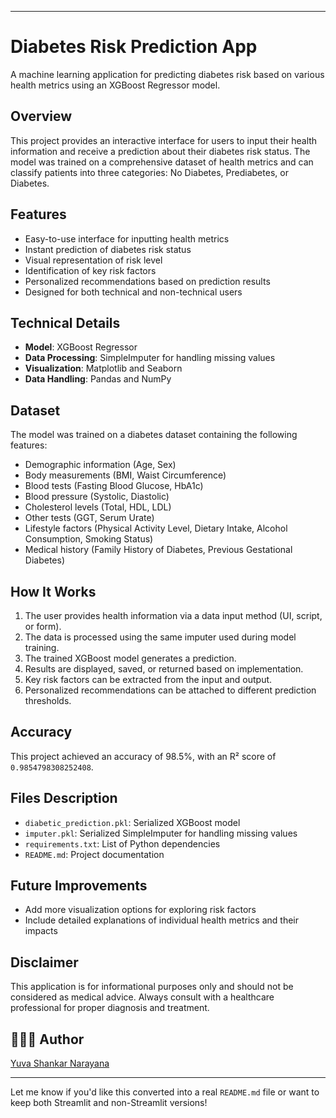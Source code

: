 
---

#  Diabetes Risk Prediction App

A machine learning application for predicting diabetes risk based on various health metrics using an XGBoost Regressor model.

## Overview

This project provides an interactive interface for users to input their health information and receive a prediction about their diabetes risk status. The model was trained on a comprehensive dataset of health metrics and can classify patients into three categories: No Diabetes, Prediabetes, or Diabetes.

##  Features

- Easy-to-use interface for inputting health metrics  
- Instant prediction of diabetes risk status  
- Visual representation of risk level  
- Identification of key risk factors  
- Personalized recommendations based on prediction results  
- Designed for both technical and non-technical users  

##  Technical Details

- **Model**: XGBoost Regressor  
- **Data Processing**: SimpleImputer for handling missing values  
- **Visualization**: Matplotlib and Seaborn  
- **Data Handling**: Pandas and NumPy  



## Dataset

The model was trained on a diabetes dataset containing the following features:

- Demographic information (Age, Sex)  
- Body measurements (BMI, Waist Circumference)  
- Blood tests (Fasting Blood Glucose, HbA1c)  
- Blood pressure (Systolic, Diastolic)  
- Cholesterol levels (Total, HDL, LDL)  
- Other tests (GGT, Serum Urate)  
- Lifestyle factors (Physical Activity Level, Dietary Intake, Alcohol Consumption, Smoking Status)  
- Medical history (Family History of Diabetes, Previous Gestational Diabetes)  

## How It Works

1. The user provides health information via a data input method (UI, script, or form).  
2. The data is processed using the same imputer used during model training.  
3. The trained XGBoost model generates a prediction.  
4. Results are displayed, saved, or returned based on implementation.  
5. Key risk factors can be extracted from the input and output.  
6. Personalized recommendations can be attached to different prediction thresholds.

##  Accuracy

This project achieved an accuracy of 98.5%, with an R² score of `0.9854798308252408`.

## Files Description

- `diabetic_prediction.pkl`: Serialized XGBoost model  
- `imputer.pkl`: Serialized SimpleImputer for handling missing values  
- `requirements.txt`: List of Python dependencies  
- `README.md`: Project documentation  

##  Future Improvements

- Add more visualization options for exploring risk factors  
- Include detailed explanations of individual health metrics and their impacts  

##  Disclaimer

This application is for informational purposes only and should not be considered as medical advice. Always consult with a healthcare professional for proper diagnosis and treatment.

## 🧑🏻‍🎓 Author

[Yuva Shankar Narayana](https://www.linkedin.com/in/yuva-shankar-narayana/)

---

Let me know if you'd like this converted into a real `README.md` file or want to keep both Streamlit and non-Streamlit versions!
